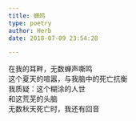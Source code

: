 ```yaml
---  
title: 蝉鸣  
type: poetry  
author: Herb  
date: 2018-07-09 23:54:28  

---  
```

在我的耳畔，无数蝉声嘶鸣  
这个夏天的喧嚣，与我脑中的死亡抗衡  
我质疑：这个糊涂的人世  
和这荒芜的头脑  
无数秋天死亡时，我还有回音